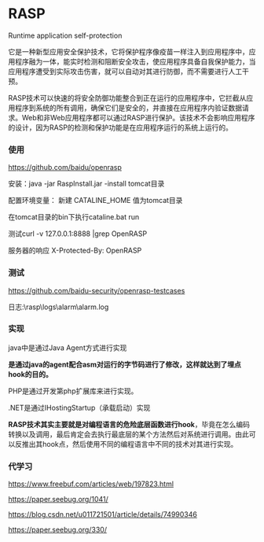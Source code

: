 # RASP

Runtime application self-protection

它是一种新型应用安全保护技术，它将保护程序像疫苗一样注入到应用程序中，应用程序融为一体，能实时检测和阻断安全攻击，使应用程序具备自我保护能力，当应用程序遭受到实际攻击伤害，就可以自动对其进行防御，而不需要进行人工干预。



RASP技术可以快速的将安全防御功能整合到正在运行的应用程序中，它拦截从应用程序到系统的所有调用，确保它们是安全的，并直接在应用程序内验证数据请求。Web和非Web应用程序都可以通过RASP进行保护。该技术不会影响应用程序的设计，因为RASP的检测和保护功能是在应用程序运行的系统上运行的。

### 使用

https://github.com/baidu/openrasp

安装：java -jar RaspInstall.jar -install tomcat目录

配置环境变量： 新建 CATALINE_HOME 值为tomcat目录

在tomcat目录的bin下执行cataline.bat run

测试curl -v 127.0.0.1:8888 |grep OpenRASP

服务器的响应 X-Protected-By: OpenRASP

### 测试

https://github.com/baidu-security/openrasp-testcases

日志:\rasp\logs\alarm\alarm.log

### 实现

java中是通过Java Agent方式进行实现

**是通过java的agent配合asm对运行的字节码进行了修改，这样就达到了埋点hook的目的。**

PHP是通过开发第php扩展库来进行实现。

.NET是通过IHostingStartup（承载启动）实现



**RASP技术其实主要就是对编程语言的危险底层函数进行hook**，毕竟在怎么编码转换以及调用，最后肯定会去执行最底层的某个方法然后对系统进行调用。由此可以反推出其hook点，然后使用不同的编程语言中不同的技术对其进行实现。



### 代学习

https://www.freebuf.com/articles/web/197823.html

https://paper.seebug.org/1041/

https://blog.csdn.net/u011721501/article/details/74990346

https://paper.seebug.org/330/


